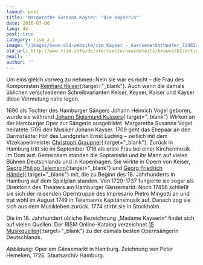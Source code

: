 ```yaml
---
layout: post
title: 'Margarethe Susanna Kayser: "die Kayserin"'
date: 2016-07-06
lang: de
post: true
category: rism_a_z
image: "/images/news-old-website/csm_Kayser_-_Gaensemarkttheater_72482d24f9.jpg"
old_url: http://www.rism.info/de/startseite/newsdetails/browse/62/article/64/margarethe-susanna-kayser-the-kayserin.html
email: ''
author: ''
---
```



Um eins gleich vorweg zu nehmen: Nein sie war es nicht – die Frau des Komponisten [Reinhard Keiser](https://opac.rism.info/search?View=rism&author=Reinhard+Keiser){:target="_blank"}. Auch wenn die damals üblichen verschiedenen Schreibvarianten Keiser, Keyser, Kaiser und Kayser diese Vermutung nahe legen.

1690 als Tochter des Hamburger Sängers Johann Heinrich Vogel geboren, wurde sie während [Johann Sigismund Kussers](https://opac.rism.info/search?View=rism&author=Johann+Sigismund+Kusser){:target="_blank"} Wirken an der Hamburger Oper zur Sängerin ausgebildet. Margaretha Susanna Vogel heiratete 1706 den Musiker Johann Kayser. 1709 geht das Ehepaar an den Darmstädter Hof des Landgrafen Ernst Ludwig – zeitlich mit dem Vizekapellmeister [Christoph Graupner](https://opac.rism.info/search?View=rism&author=Christoph+Graupner){:target="_blank"}. Zurück in Hamburg tritt sie im September 1716 als erste Frau bei einer Kirchenmusik im Dom auf. Gemeinsam standen die Sopranistin und ihr Mann auf vielen Bühnen Deutschlands und in Kopenhagen. Sie wirkte in Opern von Keiser, [Georg Philipp Telemann](https://opac.rism.info/search?View=rism&author=Georg+Philipp+Telemann){:target="_blank"} und [Georg Friedrich Händel](https://opac.rism.info/search?View=rism&author=Georg+Friedrich+H%C3%A4ndel){:target="_blank"} mit, die zu Beginn des 18. Jahrhunderts in Hamburg auf dem Spielplan standen. Von 1729-1737 fungierte sie sogar als Direktorin des Theaters am Hamburger Gänsemarkt. Noch 17456 schließt sie sich der reisenden Operntruppe des Impresario Pietro Mingotti an und trat wohl im August 1749 in Telemanns Kapitänsmusik auf. Danach zog sie sich aus dem Musikleben zurück. 1774 stirbt sie in Stockholm.

Die im 18. Jahrhundert übliche Bezeichnung „Madame Kayserin“ findet sich auf vielen Quellen. Der RISM Online-Katalog verzeichnet [15 Musikquellen](https://opac.rism.info/search?View=rism&q=1020724811){:target="_blank"} zu der damals besten Opernsängerin Deutschlands.

_Abbildung_: Oper am Gänsemarkt in Hamburg. Zeichnung von Peter Heineken, 1726. Staatsarchiv Hamburg.



<script type="text/javascript">var switchTo5x=true;</script><script type="text/javascript" src="http://w.sharethis.com/button/buttons.js"></script><script type="text/javascript">stLight.options({publisher: "9b601438-1ce1-49d8-bfd7-9cff5df54c17", doNotHash: false, doNotCopy: false, hashAddressBar: false});</script>